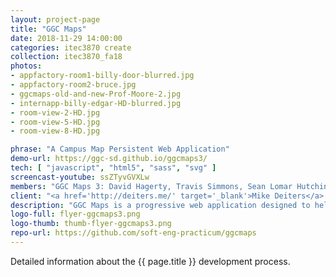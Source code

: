 ```yaml
---
layout: project-page
title: "GGC Maps"
date: 2018-11-29 14:00:00
categories: itec3870 create
collection: itec3870_fa18
photos:
- appfactory-room1-billy-door-blurred.jpg
- appfactory-room2-bruce.jpg
- ggcmaps-old-and-new-Prof-Moore-2.jpg
- internapp-billy-edgar-HD-blurred.jpg
- room-view-2-HD.jpg
- room-view-5-HD.jpg
- room-view-8-HD.jpg

phrase: "A Campus Map Persistent Web Application"
demo-url: https://ggc-sd.github.io/ggcmaps3/
tech: [ "javascript", "html5", "sass", "svg" ]
screencast-youtube: ssZTyvGVXLw
members: "GGC Maps 3: David Hagerty, Travis Simmons, Sean Lomar Hutchinson, Alain Hirwa"
client: "<a href='http://deiters.me/' target='_blank'>Mike Deiters</a> and David Rivera-Rocha"
description: "GGC Maps is a progressive web application designed to help students locate rooms in the various buildings on GGC’s campus from their computer or mobile device - with or without an internet connection. New features: building W mapped (only the C3 portion and not the newly constructed wing). Safety toggle fixed and in working condition with a legend display."
logo-full: flyer-ggcmaps3.png
logo-thumb: thumb-flyer-ggcmaps3.png
repo-url: https://github.com/soft-eng-practicum/ggcmaps
---
```


Detailed information about the {{ page.title }} development process.

<!-- lightgallery -->
<script src="https://code.jquery.com/jquery-2.2.4.min.js"></script>
<script src="https://cdn.jsdelivr.net/lightgallery/1.3.7/js/lightgallery.min.js"></script>
<script src="https://cdn.jsdelivr.net/g/lg-zoom"></script>

<script type="text/javascript">
    $(document).ready(function() {
    $("body").lightGallery({
    zoom: true,
    selector: 'a#lightgallery',
    selectWithin: 'body'
    });
    });
</script>

[ggc]: http://www.ggc.edu
[gunay-ggc]: http://www.ggc.edu/about-ggc/directory/cengiz-gunay
[doloc-ggc]: http://www.ggc.edu/about-ggc/directory/anca-doloc-mihu
[create]: https://www.facebook.com/georgiagwinnett/photos/ms.c.eJxdz0EKADEMAsAflaYx0fz~;Ywt7KNTrIIqxo3IaRSkD4IornDFRV5uwX9HusMxUeQZ04Xm3FN6jHJmg0gXHRW3N4P~;0Ay4NMx8~-.bps.a.10153964573906447.1073741919.78573401446/10153964578831447/?type=3&theater
